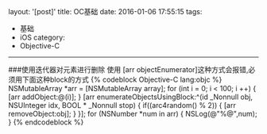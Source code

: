layout: '[post]'
title: OC基础
date: 2016-01-06 17:55:15
tags:
- 基础
- iOS 
category:
- Objective-C
---

###使用迭代器对元素进行删除
使用 [arr objectEnumerator]这种方式会报错,必须用下面这种block的方式
{% codeblock Objective-C lang:objc %}
    NSMutableArray *arr = [NSMutableArray array];
    for (int i = 0; i < 100; i ++) {
        [arr addObject:@(i)];
    }
    [arr enumerateObjectsUsingBlock:^(id  _Nonnull obj, NSUInteger idx, BOOL * _Nonnull stop) {
    if((arc4random() % 2))
    {
        [arr removeObject:obj];
    }
    }];
    for (NSNumber *num in arr) {
        NSLog(@"%@",num);
    }
{% endcodeblock %}
